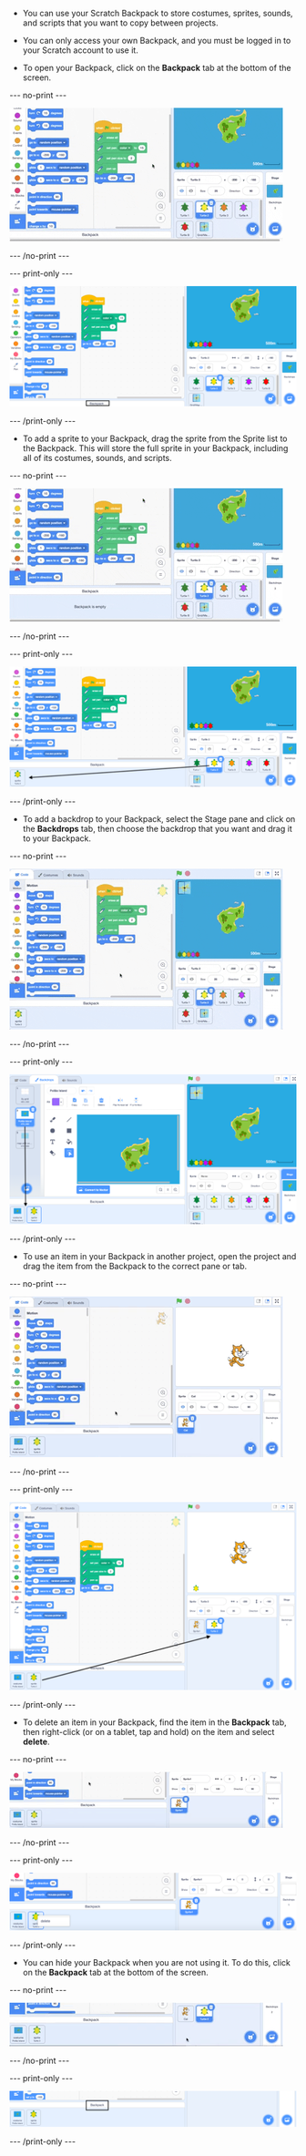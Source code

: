 - You can use your Scratch Backpack to store costumes, sprites, sounds, and scripts that you want to copy between projects.

- You can only access your own Backpack, and you must be logged in to your Scratch account to use it.

- To open your Backpack, click on the **Backpack** tab at the bottom of the screen.

--- no-print ---

![Clicking on the Backpack tab just below the Code area opens the Backpack.](images/open-backpack.gif)

--- /no-print ---

--- print-only ---

![The full Scratch editor, with the Backpack tab highlighted.](images/open-backpack.png)

--- /print-only ---

- To add a sprite to your Backpack, drag the sprite from the Sprite list to the Backpack. This will store the full sprite in your Backpack, including all of its costumes, sounds, and scripts.

--- no-print ---

![Dragging the Turtle 2 sprite from the Sprite list to the Backpack to add it.](images/add-sprite.gif)

--- /no-print ---

--- print-only ---

![The full Scratch editor, with an arrow from the Turtle 2 sprite in the Sprite list, to the Backpack.](images/add-sprite.png)

--- /print-only ---

- To add a backdrop to your Backpack, select the Stage pane and click on the **Backdrops** tab, then choose the backdrop that you want and drag it to your Backpack.

--- no-print ---

![Dragging an island backdrop from the Backdrops tab to the Backpack.](images/add-backdrop.gif)

--- /no-print ---

--- print-only ---

![The full Scratch editor, with an arrow from the backdrop in the Backdrops tab, to the Backpack.](images/add-backdrop.png)

--- /print-only ---

- To use an item in your Backpack in another project, open the project and drag the item from the Backpack to the correct pane or tab.

--- no-print ---

![Dragging the Turtle 2 sprite to the Sprite list, and the island backdrop to the Stage pane, in a new project.](images/new-project.gif)

--- /no-print ---

--- print-only ---

![The full Scratch editor, with an arrow from the Turtle 2 sprite in the Backpack to the Sprite list in a new project.](images/new-project.png)

--- /print-only ---

- To delete an item in your Backpack, find the item in the **Backpack** tab, then right-click (or on a tablet, tap and hold) on the item and select **delete**.

--- no-print ---

![Right-clicking on the Turtle 2 sprite in the Backpack, then selecting 'delete' to delete it.](images/delete-items.gif)

--- /no-print ---

--- print-only ---

![The Backpack tab, with a 'delete' option available for the Turtle 2 sprite after the sprite has been right-clicked.](images/delete-items.png)

--- /print-only ---

- You can hide your Backpack when you are not using it. To do this, click on the **Backpack** tab at the bottom of the screen.

--- no-print ---

![Clicking on the same Backpack tab used to open the Backpack, to hide the Backpack.](images/hide-backpack.gif)

--- /no-print ---

--- print-only ---

![The Backpack tab highlighted.](images/hide-backpack.png)

--- /print-only ---
